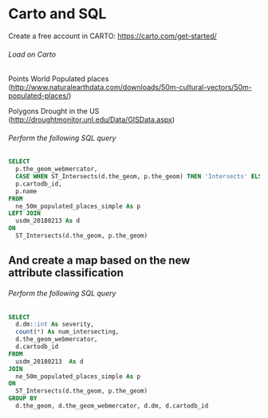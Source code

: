 # Carto and SQL
Create a free account in CARTO:
https://carto.com/get-started/


######  Load on Carto

Points  World Populated places 
(http://www.naturalearthdata.com/downloads/50m-cultural-vectors/50m-populated-places/)


Polygons 	Drought in the US 
(http://droughtmonitor.unl.edu/Data/GISData.aspx)


###### Perform the following SQL query
```sql
SELECT 
  p.the_geom_webmercator,
  CASE WHEN ST_Intersects(d.the_geom, p.the_geom) THEN 'Intersects' ELSE 'Doesn''t' END As classification,
  p.cartodb_id, 
  p.name
FROM 
  ne_50m_populated_places_simple As p
LEFT JOIN
  usdm_20180213 As d
ON 
  ST_Intersects(d.the_geom, p.the_geom)
```

And create a map based on the new attribute classification 
----------------------------------------------------------------------------------------------------------

######  Perform the following SQL query
```sql
SELECT
  d.dm::int As severity,
  count(*) As num_intersecting,
  d.the_geom_webmercator,
  d.cartodb_id
FROM 
  usdm_20180213  As d
JOIN 
  ne_50m_populated_places_simple As p
ON 
  ST_Intersects(d.the_geom, p.the_geom)
GROUP BY 
  d.the_geom, d.the_geom_webmercator, d.dm, d.cartodb_id

```
